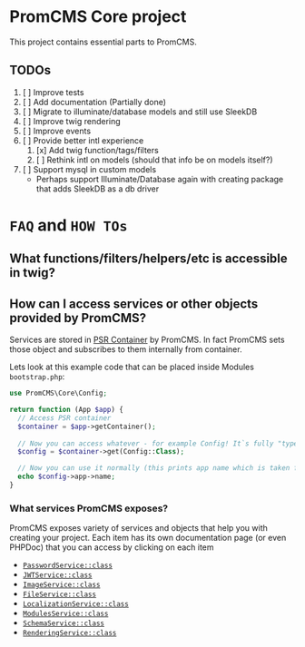 # PromCMS Core project

This project contains essential parts to PromCMS.

## TODOs

1. [ ] Improve tests
1. [ ] Add documentation (Partially done)
1. [ ] Migrate to illuminate/database models and still use SleekDB
1. [ ] Improve twig rendering
1. [ ] Improve events
1. [ ] Provide better intl experience
    1. [x] Add twig function/tags/filters
    1. [ ] Rethink intl on models (should that info be on models itself?)
1. [ ] Support mysql in custom models 
    * Perhaps support Illuminate/Database again with creating package that adds SleekDB as a db driver

# `FAQ` and `HOW TOs`

## What functions/filters/helpers/etc is accessible in twig?

## How can I access services or other objects provided by PromCMS?

Services are stored in [PSR Container](https://www.php-fig.org/psr/psr-11/) by PromCMS. In fact PromCMS sets those object and subscribes to them internally from container.

Lets look at this example code that can be placed inside Modules `bootstrap.php`: 
```php
use PromCMS\Core\Config;

return function (App $app) {
  // Access PSR container
  $container = $app->getContainer();
  
  // Now you can access whatever - for example Config! It`s fully "type-safe" ;)
  $config = $container->get(Config::Class);

  // Now you can use it normally (this prints app name which is taken from .env:APP_NAME)
  echo $config->app->name;
}
```

### What services PromCMS exposes?

PromCMS exposes variety of services and objects that help you with creating your project. Each item has its own documentation page (or even PHPDoc) that you can access by clicking on each item

- [`PasswordService::class`](./src/Services/PasswordService.php)
- [`JWTService::class`](./src/Services/JWTService.php)
- [`ImageService::class`](./src/Services/ImageService.php)
- [`FileService::class`](./src/Services/FileService.php)
- [`LocalizationService::class`](./src/Services/LocalizationService.php)
- [`ModulesService::class`](./src/Services/ModulesService.php)
- [`SchemaService::class`](./src/Services/SchemaService.php)
- [`RenderingService::class`](./src/Services/RenderingService.php)

